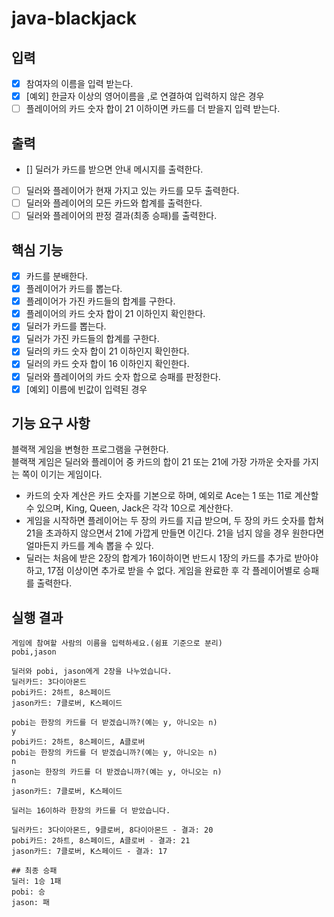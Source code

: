 # java-blackjack

## 입력
- [x] 참여자의 이름을 입력 받는다.
- [x] [예외] 한글자 이상의 영어이름을 ,로 연결하여 입력하지 않은 경우
- [ ] 플레이어의 카드 숫자 합이 21 이하이면 카드를 더 받을지 입력 받는다.

## 출력
- [] 딜러가 카드를 받으면 안내 메시지를 출력한다.
- [ ] 딜러와 플레이어가 현재 가지고 있는 카드를 모두 출력한다.
- [ ] 딜러와 플레이어의 모든 카드와 합계를 출력한다.
- [ ] 딜러와 플레이어의 판정 결과(최종 승패)를 출력한다.

## 핵심 기능
- [x] 카드를 분배한다.
- [x] 플레이어가 카드를 뽑는다.
- [x] 플레이어가 가진 카드들의 합계를 구한다.
- [x] 플레이어의 카드 숫자 합이 21 이하인지 확인한다.
- [x] 딜러가 카드를 뽑는다.
- [x] 딜러가 가진 카드들의 합계를 구한다.
- [x] 딜러의 카드 숫자 합이 21 이하인지 확인한다.
- [x] 딜러의 카드 숫자 합이 16 이하인지 확인한다.
- [x] 딜러와 플레이어의 카드 숫자 합으로 승패를 판정한다.
- [x] [예외] 이름에 빈값이 입력된 경우

## 기능 요구 사항
블랙잭 게임을 변형한 프로그램을 구현한다.  
블랙잭 게임은 딜러와 플레이어 중 카드의 합이 21 또는 21에 가장 가까운 숫자를 가지는 쪽이 이기는 게임이다.

- 카드의 숫자 계산은 카드 숫자를 기본으로 하며, 예외로 Ace는 1 또는 11로 계산할 수 있으며, King, Queen, Jack은 각각 10으로 계산한다.
- 게임을 시작하면 플레이어는 두 장의 카드를 지급 받으며, 두 장의 카드 숫자를 합쳐 21을 초과하지 않으면서 21에 가깝게 만들면 이긴다. 21을 넘지 않을 경우 원한다면 얼마든지 카드를 계속 뽑을 수 있다.
- 딜러는 처음에 받은 2장의 합계가 16이하이면 반드시 1장의 카드를 추가로 받아야 하고, 17점 이상이면 추가로 받을 수 없다.
게임을 완료한 후 각 플레이어별로 승패를 출력한다.

## 실행 결과
```
게임에 참여할 사람의 이름을 입력하세요.(쉼표 기준으로 분리)
pobi,jason

딜러와 pobi, jason에게 2장을 나누었습니다.
딜러카드: 3다이아몬드
pobi카드: 2하트, 8스페이드
jason카드: 7클로버, K스페이드

pobi는 한장의 카드를 더 받겠습니까?(예는 y, 아니오는 n)
y
pobi카드: 2하트, 8스페이드, A클로버
pobi는 한장의 카드를 더 받겠습니까?(예는 y, 아니오는 n)
n
jason는 한장의 카드를 더 받겠습니까?(예는 y, 아니오는 n)
n
jason카드: 7클로버, K스페이드

딜러는 16이하라 한장의 카드를 더 받았습니다.

딜러카드: 3다이아몬드, 9클로버, 8다이아몬드 - 결과: 20
pobi카드: 2하트, 8스페이드, A클로버 - 결과: 21
jason카드: 7클로버, K스페이드 - 결과: 17

## 최종 승패
딜러: 1승 1패
pobi: 승 
jason: 패
```